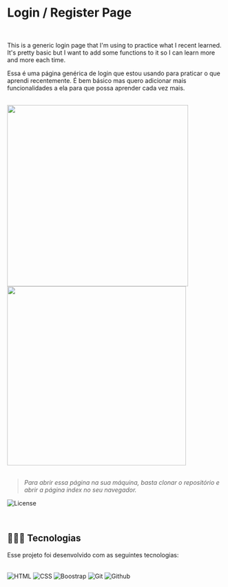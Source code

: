 # Login / Register Page
</br>

This is a generic login page that I'm using to practice what I recent learned. It's pretty basic but I want to add some functions to it so I can learn more and more each time.
</br>

Essa é uma página genérica de login que estou usando para praticar o que aprendi recentemente. É bem básico mas quero adicionar mais funcionalidades a ela para que possa aprender cada vez mais.
</br></br>

<div style="diplay: inline_block">
  <img src="https://github.com/enzomasuda/loginForm/assets/122231049/f691c01a-8d30-40c6-b74b-aecf36085630" width="420px"/>
  <img src="https://github.com/enzomasuda/loginForm/assets/122231049/e933e902-52c2-47cc-a1d3-217155a69834" width="415px"/>
</div>
</br>

> <i>Para abrir essa página na sua máquina, basta clonar o repositório e abrir a página index no seu navegador.</i>

<p>
  <img alt="License" src="https://img.shields.io/static/v1?label=license&message=MIT&color=49AA26&labelColor=000000">
</p>
<br>

## 👨🏽‍💻 Tecnologias

Esse projeto foi desenvolvido com as seguintes tecnologias:

<div style="display: inline_block"></br>
  <img align="center" alt="HTML" src="https://img.shields.io/badge/HTML5-E34F26?style=for-the-badge&logo=html5&logoColor=white"/>
  <img align="center" alt="CSS" src="https://img.shields.io/badge/CSS3-1572B6?style=for-the-badge&logo=css3&logoColor=white"/>
  <img align="center" alt="Boostrap" src="https://img.shields.io/badge/Bootstrap-563D7C?style=for-the-badge&logo=bootstrap&logoColor=white"/>
  <img align="center" alt="Git" src="https://img.shields.io/badge/GIT-E44C30?style=for-the-badge&logo=git&logoColor=white"/>
  <img align="center" alt="Github" src="https://img.shields.io/badge/GitHub-100000?style=for-the-badge&logo=github&logoColor=white"/>
</div>
